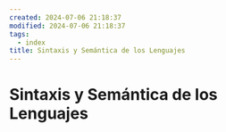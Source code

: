 ```yaml
---
created: 2024-07-06 21:18:37
modified: 2024-07-06 21:18:37
tags:
  - index
title: Sintaxis y Semántica de los Lenguajes
---
```


# Sintaxis y Semántica de los Lenguajes
